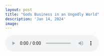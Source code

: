 ```yaml
---
layout: post
title: "Gods Business in an Ungodly World"
description: 'Jan 14, 2024'
image:
---
```


<audio controls preload="metadata">
  <source src="https://docs.google.com/uc?export=open&id=1kAouc-yW8NXLpg0lIbmIm74mfBa-PiiH" type="audio/mp3">
Your browser does not support the audio element.
</audio>
